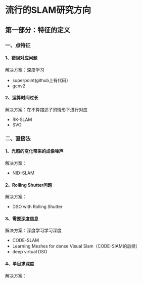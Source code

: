 # 流行的SLAM研究方向
## 第一部分：特征的定义
### 一、点特征
#### 1、错误对应问题
  解决方案：深度学习
  + superpoint(github上有代码）
  + gcnv2
#### 2、运算时间过长
  解决方案：在不算描述子的情形下进行对应
  + RK-SLAM
  + SVO
### 二、直接法
#### 1、光照的变化带来的成像噪声
  解决方案：  
  + NID-SLAM
#### 2、Rolling Shutter问题
  解决方案：
  + DSO with Rolling Shutter
#### 3、需要深度信息
  解决方案：深度学习学习深度
   + CODE-SLAM
   + Learning Meshes for dense Visual Slam（CODE-SlAM的后续）
   + deep virtual DSO
#### 4、单目求深度
  解决方案：
